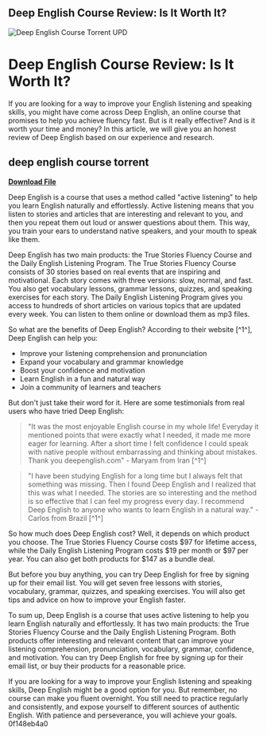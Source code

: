 ## Deep English Course Review: Is It Worth It?

 
![Deep English Course Torrent UPD](https://encrypted-tbn1.gstatic.com/images?q=tbn:ANd9GcQW5oCjF4cqtmdb7gkjv8hNmOkLuV-YzEgBNCVnYnCwR0WWKzvTN2dNTG8X)

 
# Deep English Course Review: Is It Worth It?
 
If you are looking for a way to improve your English listening and speaking skills, you might have come across Deep English, an online course that promises to help you achieve fluency fast. But is it really effective? And is it worth your time and money? In this article, we will give you an honest review of Deep English based on our experience and research.
 
## deep english course torrent


[**Download File**](https://walllowcopo.blogspot.com/?download=2tKkwF)

 
Deep English is a course that uses a method called "active listening" to help you learn English naturally and effortlessly. Active listening means that you listen to stories and articles that are interesting and relevant to you, and then you repeat them out loud or answer questions about them. This way, you train your ears to understand native speakers, and your mouth to speak like them.
 
Deep English has two main products: the True Stories Fluency Course and the Daily English Listening Program. The True Stories Fluency Course consists of 30 stories based on real events that are inspiring and motivational. Each story comes with three versions: slow, normal, and fast. You also get vocabulary lessons, grammar lessons, quizzes, and speaking exercises for each story. The Daily English Listening Program gives you access to hundreds of short articles on various topics that are updated every week. You can listen to them online or download them as mp3 files.
 
So what are the benefits of Deep English? According to their website [^1^], Deep English can help you:
 
- Improve your listening comprehension and pronunciation
- Expand your vocabulary and grammar knowledge
- Boost your confidence and motivation
- Learn English in a fun and natural way
- Join a community of learners and teachers

But don't just take their word for it. Here are some testimonials from real users who have tried Deep English:

> "It was the most enjoyable English course in my whole life! Everyday it mentioned points that were exactly what I needed, it made me more eager for learning. After a short time I felt confidence I could speak with native people without embarrassing and thinking about mistakes. Thank you deepenglish.com" - Maryam from Iran [^1^]

> "I have been studying English for a long time but I always felt that something was missing. Then I found Deep English and I realized that this was what I needed. The stories are so interesting and the method is so effective that I can feel my progress every day. I recommend Deep English to anyone who wants to learn English in a natural way." - Carlos from Brazil [^1^]

So how much does Deep English cost? Well, it depends on which product you choose. The True Stories Fluency Course costs $97 for lifetime access, while the Daily English Listening Program costs $19 per month or $97 per year. You can also get both products for $147 as a bundle deal.
 
But before you buy anything, you can try Deep English for free by signing up for their email list. You will get seven free lessons with stories, vocabulary, grammar, quizzes, and speaking exercises. You will also get tips and advice on how to improve your English faster.
 
To sum up, Deep English is a course that uses active listening to help you learn English naturally and effortlessly. It has two main products: the True Stories Fluency Course and the Daily English Listening Program. Both products offer interesting and relevant content that can improve your listening comprehension, pronunciation, vocabulary, grammar, confidence, and motivation. You can try Deep English for free by signing up for their email list, or buy their products for a reasonable price.
 
If you are looking for a way to improve your English listening and speaking skills, Deep English might be a good option for you. But remember, no course can make you fluent overnight. You still need to practice regularly and consistently, and expose yourself to different sources of authentic English. With patience and perseverance, you will achieve your goals.
 0f148eb4a0
